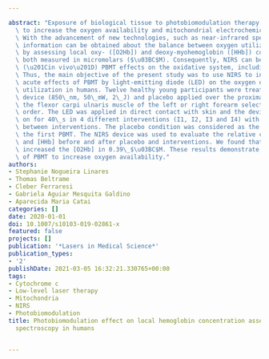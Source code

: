 ---
abstract: "Exposure of biological tissue to photobiomodulation therapy (PBMT) seems\
  \ to increase the oxygen availability and mitochondrial electrochemical activity.\
  \ With the advancement of new technologies, such as near-infrared spectroscopy (NIRS),\
  \ information can be obtained about the balance between oxygen utilization and delivery\
  \ by assessing local oxy- ([O2Hb]) and deoxy-myohemoglobin ([HHb]) concentrations,\
  \ both measured in micromolars ($\u03BC$M). Consequently, NIRS can be used to study\
  \ (\u201Cin vivo\u201D) PBMT effects on the oxidative system, including oxygen availability.\
  \ Thus, the main objective of the present study was to use NIRS to investigate the\
  \ acute effects of PBMT by light-emitting diode (LED) on the oxygen delivery and\
  \ utilization in humans. Twelve healthy young participants were treated with a LED\
  \ device (850\_nm, 50\_mW, 2\_J) and placebo applied over the proximal third of\
  \ the flexor carpi ulnaris muscle of the left or right forearm selected in a random\
  \ order. The LED was applied in direct contact with skin and the device was switched\
  \ on for 40\_s in 4 different interventions (I1, I2, I3 and I4) with a 3-min interval\
  \ between interventions. The placebo condition was considered as the period before\
  \ the first PBMT. The NIRS device was used to evaluate the relative changes in [O2Hb]\
  \ and [HHb] before and after placebo and interventions. We found that PBMT statistically\
  \ increased the [O2Hb] in 0.39\_$\u03BC$M. These results demonstrate the potential\
  \ of PBMT to increase oxygen availability."
authors:
- Stephanie Nogueira Linares
- Thomas Beltrame
- Cleber Ferraresi
- Gabriela Aguiar Mesquita Galdino
- Aparecida Maria Catai
categories: []
date: 2020-01-01
doi: 10.1007/s10103-019-02861-x
featured: false
projects: []
publication: '*Lasers in Medical Science*'
publication_types:
- '2'
publishDate: 2021-03-05 16:32:21.330765+00:00
tags:
- Cytochrome c
- Low-level laser therapy
- Mitochondria
- NIRS
- Photobiomodulation
title: Photobiomodulation effect on local hemoglobin concentration assessed by near-infrared
  spectroscopy in humans

---

